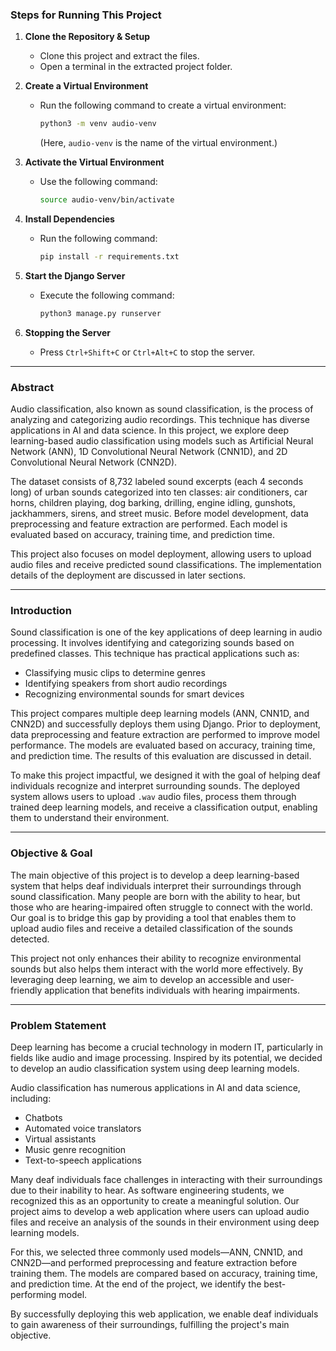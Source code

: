 ### Steps for Running This Project  

1. **Clone the Repository & Setup**  
   - Clone this project and extract the files.  
   - Open a terminal in the extracted project folder.  

2. **Create a Virtual Environment**  
   - Run the following command to create a virtual environment:  
     ```bash
     python3 -m venv audio-venv
     ```
     (Here, `audio-venv` is the name of the virtual environment.)  

3. **Activate the Virtual Environment**  
   - Use the following command:  
     ```bash
     source audio-venv/bin/activate
     ```  

4. **Install Dependencies**  
   - Run the following command:  
     ```bash
     pip install -r requirements.txt
     ```  

5. **Start the Django Server**  
   - Execute the following command:  
     ```bash
     python3 manage.py runserver
     ```  

6. **Stopping the Server**  
   - Press `Ctrl+Shift+C` or `Ctrl+Alt+C` to stop the server.  

---

### Abstract  

Audio classification, also known as sound classification, is the process of analyzing and categorizing audio recordings. This technique has diverse applications in AI and data science. In this project, we explore deep learning-based audio classification using models such as Artificial Neural Network (ANN), 1D Convolutional Neural Network (CNN1D), and 2D Convolutional Neural Network (CNN2D).  

The dataset consists of 8,732 labeled sound excerpts (each 4 seconds long) of urban sounds categorized into ten classes: air conditioners, car horns, children playing, dog barking, drilling, engine idling, gunshots, jackhammers, sirens, and street music. Before model development, data preprocessing and feature extraction are performed. Each model is evaluated based on accuracy, training time, and prediction time.  

This project also focuses on model deployment, allowing users to upload audio files and receive predicted sound classifications. The implementation details of the deployment are discussed in later sections.  

---

### Introduction  

Sound classification is one of the key applications of deep learning in audio processing. It involves identifying and categorizing sounds based on predefined classes. This technique has practical applications such as:  
- Classifying music clips to determine genres  
- Identifying speakers from short audio recordings  
- Recognizing environmental sounds for smart devices  

This project compares multiple deep learning models (ANN, CNN1D, and CNN2D) and successfully deploys them using Django. Prior to deployment, data preprocessing and feature extraction are performed to improve model performance. The models are evaluated based on accuracy, training time, and prediction time. The results of this evaluation are discussed in detail.  

To make this project impactful, we designed it with the goal of helping deaf individuals recognize and interpret surrounding sounds. The deployed system allows users to upload `.wav` audio files, process them through trained deep learning models, and receive a classification output, enabling them to understand their environment.  

---

### Objective & Goal  

The main objective of this project is to develop a deep learning-based system that helps deaf individuals interpret their surroundings through sound classification. Many people are born with the ability to hear, but those who are hearing-impaired often struggle to connect with the world. Our goal is to bridge this gap by providing a tool that enables them to upload audio files and receive a detailed classification of the sounds detected.  

This project not only enhances their ability to recognize environmental sounds but also helps them interact with the world more effectively. By leveraging deep learning, we aim to develop an accessible and user-friendly application that benefits individuals with hearing impairments.  

---

### Problem Statement  

Deep learning has become a crucial technology in modern IT, particularly in fields like audio and image processing. Inspired by its potential, we decided to develop an audio classification system using deep learning models.  

Audio classification has numerous applications in AI and data science, including:  
- Chatbots  
- Automated voice translators  
- Virtual assistants  
- Music genre recognition  
- Text-to-speech applications  

Many deaf individuals face challenges in interacting with their surroundings due to their inability to hear. As software engineering students, we recognized this as an opportunity to create a meaningful solution. Our project aims to develop a web application where users can upload audio files and receive an analysis of the sounds in their environment using deep learning models.  

For this, we selected three commonly used models—ANN, CNN1D, and CNN2D—and performed preprocessing and feature extraction before training them. The models are compared based on accuracy, training time, and prediction time. At the end of the project, we identify the best-performing model.  

By successfully deploying this web application, we enable deaf individuals to gain awareness of their surroundings, fulfilling the project's main objective.
